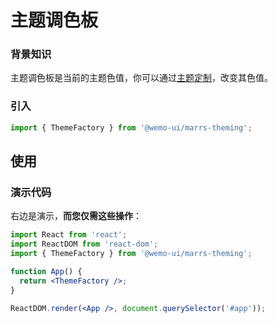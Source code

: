 # 主题调色板

### 背景知识

主题调色板是当前的主题色值，你可以通过[主题定制](/theme)，改变其色值。

### 引入

```js
import { ThemeFactory } from '@wemo-ui/marrs-theming';
```

## 使用

### 演示代码

右边是演示，**而您仅需这些操作**：

```jsx
import React from 'react';
import ReactDOM from 'react-dom';
import { ThemeFactory } from '@wemo-ui/marrs-theming';

function App() {
  return <ThemeFactory />;
}

ReactDOM.render(<App />, document.querySelector('#app'));
```

